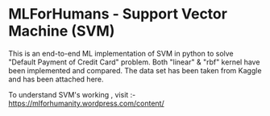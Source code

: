 # MLForHumans - Support Vector Machine (SVM)
This is an end-to-end ML implementation of SVM in python to solve "Default Payment of Credit Card" problem.
Both "linear" & "rbf" kernel have been implemented and compared.
The data set has been taken from Kaggle and has been attached here.

To understand SVM's working , 
visit :- https://mlforhumanity.wordpress.com/content/
